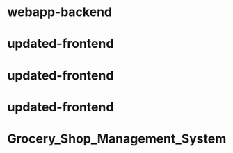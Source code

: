 # webapp-backend
# updated-frontend
# updated-frontend
# updated-frontend
# Grocery_Shop_Management_System

